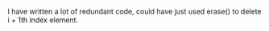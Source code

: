 I have written a lot of redundant code, could have just used erase() to delete i + 1th index element.